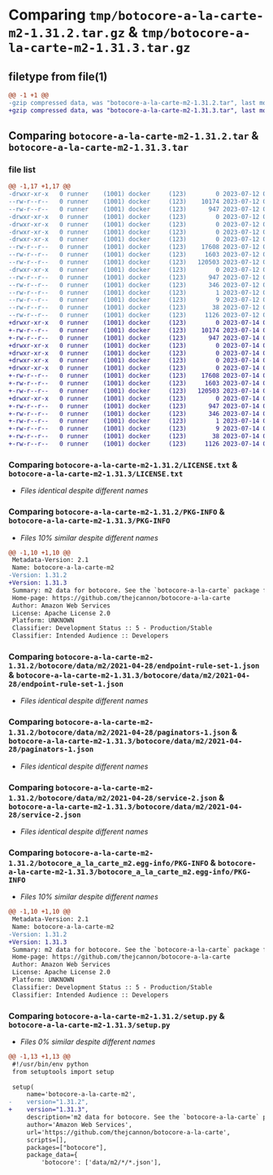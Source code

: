 # Comparing `tmp/botocore-a-la-carte-m2-1.31.2.tar.gz` & `tmp/botocore-a-la-carte-m2-1.31.3.tar.gz`

## filetype from file(1)

```diff
@@ -1 +1 @@
-gzip compressed data, was "botocore-a-la-carte-m2-1.31.2.tar", last modified: Wed Jul 12 01:44:47 2023, max compression
+gzip compressed data, was "botocore-a-la-carte-m2-1.31.3.tar", last modified: Fri Jul 14 01:46:26 2023, max compression
```

## Comparing `botocore-a-la-carte-m2-1.31.2.tar` & `botocore-a-la-carte-m2-1.31.3.tar`

### file list

```diff
@@ -1,17 +1,17 @@
-drwxr-xr-x   0 runner    (1001) docker     (123)        0 2023-07-12 01:44:47.335363 botocore-a-la-carte-m2-1.31.2/
--rw-r--r--   0 runner    (1001) docker     (123)    10174 2023-07-12 01:44:47.000000 botocore-a-la-carte-m2-1.31.2/LICENSE.txt
--rw-r--r--   0 runner    (1001) docker     (123)      947 2023-07-12 01:44:47.335363 botocore-a-la-carte-m2-1.31.2/PKG-INFO
-drwxr-xr-x   0 runner    (1001) docker     (123)        0 2023-07-12 01:44:47.331363 botocore-a-la-carte-m2-1.31.2/botocore/
-drwxr-xr-x   0 runner    (1001) docker     (123)        0 2023-07-12 01:44:47.331363 botocore-a-la-carte-m2-1.31.2/botocore/data/
-drwxr-xr-x   0 runner    (1001) docker     (123)        0 2023-07-12 01:44:47.331363 botocore-a-la-carte-m2-1.31.2/botocore/data/m2/
-drwxr-xr-x   0 runner    (1001) docker     (123)        0 2023-07-12 01:44:47.335363 botocore-a-la-carte-m2-1.31.2/botocore/data/m2/2021-04-28/
--rw-r--r--   0 runner    (1001) docker     (123)    17608 2023-07-12 01:44:12.000000 botocore-a-la-carte-m2-1.31.2/botocore/data/m2/2021-04-28/endpoint-rule-set-1.json
--rw-r--r--   0 runner    (1001) docker     (123)     1603 2023-07-12 01:44:12.000000 botocore-a-la-carte-m2-1.31.2/botocore/data/m2/2021-04-28/paginators-1.json
--rw-r--r--   0 runner    (1001) docker     (123)   120503 2023-07-12 01:44:12.000000 botocore-a-la-carte-m2-1.31.2/botocore/data/m2/2021-04-28/service-2.json
-drwxr-xr-x   0 runner    (1001) docker     (123)        0 2023-07-12 01:44:47.335363 botocore-a-la-carte-m2-1.31.2/botocore_a_la_carte_m2.egg-info/
--rw-r--r--   0 runner    (1001) docker     (123)      947 2023-07-12 01:44:47.000000 botocore-a-la-carte-m2-1.31.2/botocore_a_la_carte_m2.egg-info/PKG-INFO
--rw-r--r--   0 runner    (1001) docker     (123)      346 2023-07-12 01:44:47.000000 botocore-a-la-carte-m2-1.31.2/botocore_a_la_carte_m2.egg-info/SOURCES.txt
--rw-r--r--   0 runner    (1001) docker     (123)        1 2023-07-12 01:44:47.000000 botocore-a-la-carte-m2-1.31.2/botocore_a_la_carte_m2.egg-info/dependency_links.txt
--rw-r--r--   0 runner    (1001) docker     (123)        9 2023-07-12 01:44:47.000000 botocore-a-la-carte-m2-1.31.2/botocore_a_la_carte_m2.egg-info/top_level.txt
--rw-r--r--   0 runner    (1001) docker     (123)       38 2023-07-12 01:44:47.335363 botocore-a-la-carte-m2-1.31.2/setup.cfg
--rw-r--r--   0 runner    (1001) docker     (123)     1126 2023-07-12 01:44:47.000000 botocore-a-la-carte-m2-1.31.2/setup.py
+drwxr-xr-x   0 runner    (1001) docker     (123)        0 2023-07-14 01:46:26.806834 botocore-a-la-carte-m2-1.31.3/
+-rw-r--r--   0 runner    (1001) docker     (123)    10174 2023-07-14 01:46:26.000000 botocore-a-la-carte-m2-1.31.3/LICENSE.txt
+-rw-r--r--   0 runner    (1001) docker     (123)      947 2023-07-14 01:46:26.806834 botocore-a-la-carte-m2-1.31.3/PKG-INFO
+drwxr-xr-x   0 runner    (1001) docker     (123)        0 2023-07-14 01:46:26.802834 botocore-a-la-carte-m2-1.31.3/botocore/
+drwxr-xr-x   0 runner    (1001) docker     (123)        0 2023-07-14 01:46:26.802834 botocore-a-la-carte-m2-1.31.3/botocore/data/
+drwxr-xr-x   0 runner    (1001) docker     (123)        0 2023-07-14 01:46:26.802834 botocore-a-la-carte-m2-1.31.3/botocore/data/m2/
+drwxr-xr-x   0 runner    (1001) docker     (123)        0 2023-07-14 01:46:26.802834 botocore-a-la-carte-m2-1.31.3/botocore/data/m2/2021-04-28/
+-rw-r--r--   0 runner    (1001) docker     (123)    17608 2023-07-14 01:45:45.000000 botocore-a-la-carte-m2-1.31.3/botocore/data/m2/2021-04-28/endpoint-rule-set-1.json
+-rw-r--r--   0 runner    (1001) docker     (123)     1603 2023-07-14 01:45:45.000000 botocore-a-la-carte-m2-1.31.3/botocore/data/m2/2021-04-28/paginators-1.json
+-rw-r--r--   0 runner    (1001) docker     (123)   120503 2023-07-14 01:45:45.000000 botocore-a-la-carte-m2-1.31.3/botocore/data/m2/2021-04-28/service-2.json
+drwxr-xr-x   0 runner    (1001) docker     (123)        0 2023-07-14 01:46:26.806834 botocore-a-la-carte-m2-1.31.3/botocore_a_la_carte_m2.egg-info/
+-rw-r--r--   0 runner    (1001) docker     (123)      947 2023-07-14 01:46:26.000000 botocore-a-la-carte-m2-1.31.3/botocore_a_la_carte_m2.egg-info/PKG-INFO
+-rw-r--r--   0 runner    (1001) docker     (123)      346 2023-07-14 01:46:26.000000 botocore-a-la-carte-m2-1.31.3/botocore_a_la_carte_m2.egg-info/SOURCES.txt
+-rw-r--r--   0 runner    (1001) docker     (123)        1 2023-07-14 01:46:26.000000 botocore-a-la-carte-m2-1.31.3/botocore_a_la_carte_m2.egg-info/dependency_links.txt
+-rw-r--r--   0 runner    (1001) docker     (123)        9 2023-07-14 01:46:26.000000 botocore-a-la-carte-m2-1.31.3/botocore_a_la_carte_m2.egg-info/top_level.txt
+-rw-r--r--   0 runner    (1001) docker     (123)       38 2023-07-14 01:46:26.806834 botocore-a-la-carte-m2-1.31.3/setup.cfg
+-rw-r--r--   0 runner    (1001) docker     (123)     1126 2023-07-14 01:46:26.000000 botocore-a-la-carte-m2-1.31.3/setup.py
```

### Comparing `botocore-a-la-carte-m2-1.31.2/LICENSE.txt` & `botocore-a-la-carte-m2-1.31.3/LICENSE.txt`

 * *Files identical despite different names*

### Comparing `botocore-a-la-carte-m2-1.31.2/PKG-INFO` & `botocore-a-la-carte-m2-1.31.3/PKG-INFO`

 * *Files 10% similar despite different names*

```diff
@@ -1,10 +1,10 @@
 Metadata-Version: 2.1
 Name: botocore-a-la-carte-m2
-Version: 1.31.2
+Version: 1.31.3
 Summary: m2 data for botocore. See the `botocore-a-la-carte` package for more info.
 Home-page: https://github.com/thejcannon/botocore-a-la-carte
 Author: Amazon Web Services
 License: Apache License 2.0
 Platform: UNKNOWN
 Classifier: Development Status :: 5 - Production/Stable
 Classifier: Intended Audience :: Developers
```

### Comparing `botocore-a-la-carte-m2-1.31.2/botocore/data/m2/2021-04-28/endpoint-rule-set-1.json` & `botocore-a-la-carte-m2-1.31.3/botocore/data/m2/2021-04-28/endpoint-rule-set-1.json`

 * *Files identical despite different names*

### Comparing `botocore-a-la-carte-m2-1.31.2/botocore/data/m2/2021-04-28/paginators-1.json` & `botocore-a-la-carte-m2-1.31.3/botocore/data/m2/2021-04-28/paginators-1.json`

 * *Files identical despite different names*

### Comparing `botocore-a-la-carte-m2-1.31.2/botocore/data/m2/2021-04-28/service-2.json` & `botocore-a-la-carte-m2-1.31.3/botocore/data/m2/2021-04-28/service-2.json`

 * *Files identical despite different names*

### Comparing `botocore-a-la-carte-m2-1.31.2/botocore_a_la_carte_m2.egg-info/PKG-INFO` & `botocore-a-la-carte-m2-1.31.3/botocore_a_la_carte_m2.egg-info/PKG-INFO`

 * *Files 10% similar despite different names*

```diff
@@ -1,10 +1,10 @@
 Metadata-Version: 2.1
 Name: botocore-a-la-carte-m2
-Version: 1.31.2
+Version: 1.31.3
 Summary: m2 data for botocore. See the `botocore-a-la-carte` package for more info.
 Home-page: https://github.com/thejcannon/botocore-a-la-carte
 Author: Amazon Web Services
 License: Apache License 2.0
 Platform: UNKNOWN
 Classifier: Development Status :: 5 - Production/Stable
 Classifier: Intended Audience :: Developers
```

### Comparing `botocore-a-la-carte-m2-1.31.2/setup.py` & `botocore-a-la-carte-m2-1.31.3/setup.py`

 * *Files 0% similar despite different names*

```diff
@@ -1,13 +1,13 @@
 #!/usr/bin/env python
 from setuptools import setup
 
 setup(
     name='botocore-a-la-carte-m2',
-    version="1.31.2",
+    version="1.31.3",
     description='m2 data for botocore. See the `botocore-a-la-carte` package for more info.',
     author='Amazon Web Services',
     url='https://github.com/thejcannon/botocore-a-la-carte',
     scripts=[],
     packages=["botocore"],
     package_data={
         'botocore': ['data/m2/*/*.json'],
```

